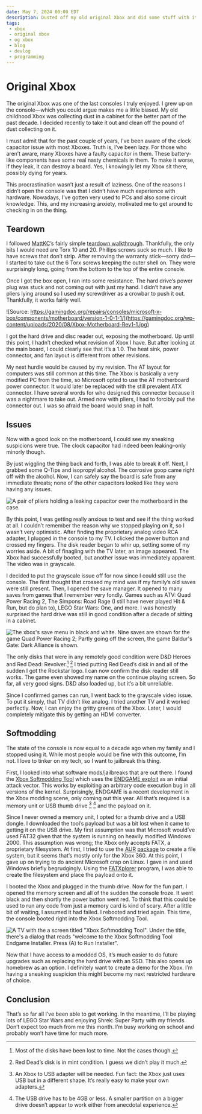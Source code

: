 ```yaml
---
date: May 7, 2024 00:00 EDT
description: Dusted off my old original Xbox and did some stuff with it.
tags:
 - xbox
 - original xbox
 - og xbox
 - blog
 - devlog
 - programming
---
```


# Original Xbox

The original Xbox was one of the last consoles I truly enjoyed. I grew up on the console&mdash;which you could argue makes me a little biased. My old childhood Xbox was collecting dust in a cabinet for the better part of the past decade. I decided recently to take it out and clean off the pound of dust collecting on it.

I must admit that for the past couple of years, I’ve been aware of the clock capacitor issue with most Xboxes. Truth is, I’ve been lazy. For those who aren’t aware, many Xboxes have a faulty capacitor in them. These battery-like components have some real nasty chemicals in them. To make it worse, if they leak, it can destroy a board. Yes, I knowingly let my Xbox sit there, possibly dying for years.

This procrastination wasn’t just a result of laziness. One of the reasons I didn’t open the console was that I didn’t have much experience with hardware. Nowadays, I’ve gotten very used to <abbr>PC</abbr>s and also some circuit knowledge. This, and my increasing anxiety, motivated me to get around to checking in on the thing.

## Teardown

I followed [MattKC](https://www.youtube.com/@MattKC)’s fairly simple [teardown walkthrough](https://youtu.be/uy-btflp0-U?si=ycS847xTFRVlvpcD). Thankfully, the only bits I would need are Torx 10 and 20. Phillips screws suck so much. I like to have screws that don’t strip. After removing the warranty stick&mdash;sorry dad&mdash;I started to take out the 6 Torx screws keeping the outer shell on. They were surprisingly long, going from the bottom to the top of the entire console.

Once I got the box open, I ran into some resistance. The hard drive’s power plug was stuck and not coming out with just my hand. I didn’t have any pliers lying around so I used my screwdriver as a crowbar to push it out. Thankfully, it works fairly well.

![Source: https://gamingdoc.org/repairs/consoles/microsoft-x-box/components/motherboard/version-1-0-1-1/](https://gamingdoc.org/wp-content/uploads/2020/08/Xbox-Motherboard-Rev1-1.jpg)

I got the hard drive and disc reader out, exposing the motherboard. Up until this point, I hadn’t checked what revision of Xbox I have. But after looking at the main board, I could clearly see that it’s a 1.0. The heat sink, power connector, and fan layout is different from other revisions.

My next hurdle would be caused by my revision. The <abbr>AT</abbr> layout for computers was still common at this time. The Xbox is basically a very modified <abbr>PC</abbr> from the time, so Microsoft opted to use the <abbr>AT</abbr> motherboard power connector. It would later be replaced with the still prevalent <abbr>ATX</abbr> connector. I have several words for who designed this connector because it was a nightmare to take out. Armed now with pliers, I had to forcibly pull the connector out. I was so afraid the board would snap in half.

## Issues

Now with a good look on the motherboard, I could see my sneaking suspicions were true. The clock capacitor had indeed been leaking–only minorly though.

By just wiggling the thing back and forth, I was able to break it off. Next, I grabbed some Q-Tips and isopropyl alcohol. The corrosive goop came right off with the alcohol. Now, I can safely say the board is safe from any immediate threats; none of the other capacitors looked like they were having any issues.

![A pair of pliers holding a leaking capacitor over the motherboard in the case.](https://cdn.social.linux.pizza/system/media_attachments/files/112/350/885/841/763/009/original/780b50d3bc91467c.jpg)

By this point, I was getting really anxious to test and see if the thing worked at all. I couldn’t remember the reason why we stopped playing on it, so I wasn’t very optimistic. After finding the proprietary analog video <abbr>RCA</abbr> adapter, I plugged in the console to my <abbr>TV</abbr>. I clicked the power button and crossed my fingers. The disk reader began to whir up, setting some of my worries aside. A bit of finagling with the <abbr>TV</abbr> later, an image appeared. The Xbox had successfully booted, but another issue was immediately apparent. The video was in grayscale.

I decided to put the grayscale issue off for now since I could still use the console. The first thought that crossed my mind was if my family’s old saves were still present. Then, I opened the save manager. It opened to many saves from games that I remember very fondly. Games such as <abbr>ATV</abbr>: Quad Power Racing 2, The Simpons: Road Rage (I still have never played Hit & Run, but do plan to), LEGO Star Wars: One, and more. I was honestly surprised the hard drive was still in good condition after a decade of sitting in a cabinet.

![The xbox's save menu in black and white. Nine saves are shown for the game Quad Power Racing 2; Partly going off the screen, the game Baldur's Gate: Dark Alliance is shown.](https://cdn.social.linux.pizza/system/media_attachments/files/112/350/938/650/909/415/original/6abf4842c81e94e1.jpg)

The only disks that were in any remotely good condition were <abbr>D&D</abbr> Heroes and Red Dead: Revolver.[^1] [^2] I tried putting Red Dead’s disk in and all of the sudden I got the Rockstar logo. I can now confirm the disk reader still works. The game even showed my name on the continue playing screen. So far, all very good signs. <abbr>D&D</abbr> also loaded up, but it’s a bit unreliable.

Since I confirmed games can run, I went back to the grayscale video issue. To put it simply, that <abbr>TV</abbr> didn’t like analog. I tried another TV and it worked perfectly. Now, I can enjoy the gritty greens of the Xbox. Later, I would completely mitigate this by getting an <abbr>HDMI</abbr> converter.

## Softmodding

The state of the console is now equal to a decade ago when my family and I stopped using it. While most people would be fine with this outcome, I’m not. I love to tinker on my tech, so I want to jailbreak this thing.

First, I looked into what software mods/jailbreaks that are out there. I found the [Xbox Softmodding Tool](https://github.com/Rocky5/Xbox-Softmodding-Tool) which uses the [ENDGAME exploit](https://github.com/XboxDev/endgame-exploit) as an initial attack vector. This works by exploiting an arbitrary code execution bug in all versions of the kernel. Surprisingly, ENDGAME is a recent development in the Xbox modding scene, only coming out this year. All that’s required is a memory unit or <abbr>USB</abbr> thumb drive [^3] [^4] and the payload on it.

Since I never owned a memory unit, I opted for a thumb drive and a <abbr>USB</abbr> dongle. I downloaded the tool’s payload but was a bit lost when it came to getting it on the <abbr>USB</abbr> drive. My first assumption was that Microsoft would’ve used FAT32 given that the system is running on heavily modified Windows 2000. This assumption was wrong; the Xbox only accepts FATX, a proprietary filesystem. At first, I tried to use the <abbr title="Arch User Repository">AUR</abbr> [package](https://aur.archlinux.org/packages/fatx) to create a file system, but it seems that’s mostly only for the Xbox 360. At this point, I gave up on trying to do ancient Microsoft crap on Linux. I gave in and used Windows briefly begrudgingly. Using the [FATXplorer](https://fatxplorer.eaton-works.com/) program, I was able to create the filesystem and place the payload onto it.

I booted the Xbox and plugged in the thumb drive. Now for the fun part. I opened the memory screen and all of the sudden the console froze. It went black and then shortly the power button went red. To think that this could be used to run any code from just a memory card is kind of scary. After a little bit of waiting, I assumed it had failed. I rebooted and tried again. This time, the console booted right into the Xbox Softmodding Tool.

![A TV with the a screen titled "Xbox Softmodding Tool". Under the title, there's a dialog that reads "welcome to the Xbox Softmodding Tool Endgame Installer. Press (A) to Run Installer".](https://cdn.social.linux.pizza/system/media_attachments/files/112/403/373/918/585/049/original/2f7bd5ffc4f82da5.jpg)

Now that I have access to a modded <abbr>OS</abbr>, it’s much easier to do future upgrades such as replacing the hard drive with an <abbr>SSD</abbr>. This also opens up homebrew as an option. I definitely want to create a demo for the Xbox. I’m having a sneaking suspicion this might become my next restricted hardware of choice.

## Conclusion

That’s so far all I’ve been able to get working. In the meantime, I’ll be playing lots of LEGO Star Wars and enjoying Shrek: Super Party with my friends. Don’t expect too much from me this month. I’m busy working on school and probably won’t have time for much more.

[^1]: Most of the disks have been lost to time. Not the cases though.

[^2]: Red Dead’s disk is in mint condition. I guess we didn’t play it much.

[^3]: An Xbox to USB adapter will be needed. Fun fact: the Xbox just uses USB but in a different shape. It’s really easy to make your own adapters.

[^4]: The USB drive has to be 4GB or less. A smaller partition on a bigger drive doesn’t appear to work either from anecdotal experience.
